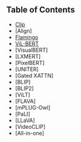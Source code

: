 
## Table of Contents
- [Clip](#clip)
- [Align]
- [Flamingo](#flamingo)
- [ViL-BERT](#vilbert)
- [VisualBERT]
- [LXMERT]
- [PixelBERT]
- [UNITER]
- [Gated XATTN]
- [BLIP]
- [BLIP2]
- [ViLT]
- [FLAVA]
- [mPLUG-Owl]
- [PaLI]
- [LLaVA]
- [VideoCLIP]
- [All-in-one]
